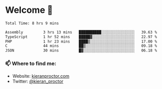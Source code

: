 # Welcome 🦘

<!--START_SECTION:waka-->

```txt
Total Time: 8 hrs 9 mins

Assembly         3 hrs 13 mins   ██████████░░░░░░░░░░░░░░░   39.63 %
TypeScript       1 hr 52 mins    █████▓░░░░░░░░░░░░░░░░░░░   22.97 %
PHP              1 hr 23 mins    ████▒░░░░░░░░░░░░░░░░░░░░   17.00 %
C                44 mins         ██▒░░░░░░░░░░░░░░░░░░░░░░   09.18 %
JSON             30 mins         █▓░░░░░░░░░░░░░░░░░░░░░░░   06.18 %
```

<!--END_SECTION:waka-->

### 📫 Where to find me:

-   Website: [kieranproctor.com](https://kieranproctor.com/)
-   Twitter: [@kieran_proctor](https://twitter.com/kieran_proctor)
